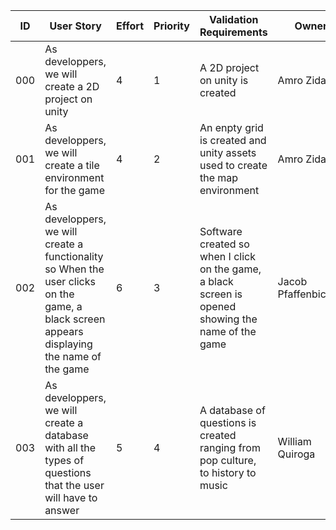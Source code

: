 ID | User Story |  Effort | Priority | Validation Requirements | Owner
---|------------|---------|----------|-------------------------|-------                                           
000 | As developpers, we will create a  2D project on unity | 4 | 1 | A 2D project on unity is created | Amro Zidan
001 | As developpers, we will create  a tile environment for the game | 4 | 2 | An enpty grid is created and unity assets used to create the map environment | Amro Zidan
002 | As developpers, we will create a functionality so When the user clicks on the game, a black screen appears displaying the name of the game | 6 | 3 | Software created so when I click on the game, a black screen is opened showing the name of the game | Jacob Pfaffenbichler
003 | As developpers, we will create a database with all the types of questions that the user will have to answer | 5 | 4 | A database of questions is created ranging from pop culture, to history to music | William Quiroga
